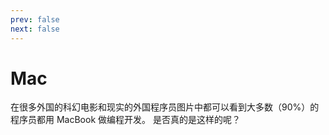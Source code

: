 ```yaml
---
prev: false
next: false
---
```


# Mac

在很多外国的科幻电影和现实的外国程序员图片中都可以看到大多数（90%）的程序员都用 MacBook 做编程开发。 是否真的是这样的呢？

